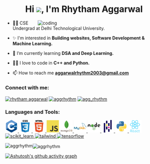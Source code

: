 <h1 align="center">Hi <img src="https://media.giphy.com/media/hvRJCLFzcasrR4ia7z/giphy.gif" width="25px">, I'm Rhytham Aggarwal</h1>
<img align="right" alt="coding" width="400" src="https://media.giphy.com/media/v1.Y2lkPTc5MGI3NjExZm1mNDJyOWlhN3U2a3RiM2lsMWdwNm9uNmFlcHoxMG8xNWl2ZmNmdCZlcD12MV9pbnRlcm5hbF9naWZfYnlfaWQmY3Q9Zw/L1R1tvI9svkIWwpVYr/giphy.gif">



- 👩‍🎓 CSE Undergrad at Delhi Technological University.
  
- ✨ I'm interested in **Building websites, Software Development & Machine Learning.**

- 🌱 I’m currently learning **DSA and Deep Learning.**

- 👩‍💻 I love to code in **C++ and Python.**

- 📫 How to reach me **aggarwalrhythm2003@gmail.com**

<h3 align="left">Connect with me:</h3>
<p align="left">
<a href="https://www.linkedin.com/in/rhytham-aggarwal-679821250/" target="blank"><img align="center" src="https://raw.githubusercontent.com/rahuldkjain/github-profile-readme-generator/master/src/images/icons/Social/linked-in-alt.svg" alt="rhytham aggarwal" height="30" width="40" /></a>
<a href="https://www.codechef.com/users/aggrhythm" target="blank"><img align="center" src="https://cdn.jsdelivr.net/npm/simple-icons@3.1.0/icons/codechef.svg" alt="aggrhythm" height="30" width="40" /></a>
<a href="https://codeforces.com/profile/agg_rhythm" target="blank"><img align="center" src="https://raw.githubusercontent.com/rahuldkjain/github-profile-readme-generator/master/src/images/icons/Social/codeforces.svg" alt="agg_rhythm" height="30" width="40" /></a>
</p>

<h3 align="left">Languages and Tools:</h3>
<p align="left"> <a href="https://www.w3schools.com/cpp/" target="_blank" rel="noreferrer"> <img src="https://raw.githubusercontent.com/devicons/devicon/master/icons/cplusplus/cplusplus-original.svg" alt="cplusplus" width="40" height="40"/> </a> <a href="https://www.w3schools.com/css/" target="_blank" rel="noreferrer"> <img src="https://raw.githubusercontent.com/devicons/devicon/master/icons/css3/css3-original-wordmark.svg" alt="css3" width="40" height="40"/> </a> <a href="https://www.w3.org/html/" target="_blank" rel="noreferrer"> <img src="https://raw.githubusercontent.com/devicons/devicon/master/icons/html5/html5-original-wordmark.svg" alt="html5" width="40" height="40"/> </a> <a href="https://developer.mozilla.org/en-US/docs/Web/JavaScript" target="_blank" rel="noreferrer"> <img src="https://raw.githubusercontent.com/devicons/devicon/master/icons/javascript/javascript-original.svg" alt="javascript" width="40" height="40"/> </a> <a href="https://www.mongodb.com/" target="_blank" rel="noreferrer"> <img src="https://raw.githubusercontent.com/devicons/devicon/master/icons/mongodb/mongodb-original-wordmark.svg" alt="mongodb" width="40" height="40"/> </a> <a href="https://www.mysql.com/" target="_blank" rel="noreferrer"> <img src="https://raw.githubusercontent.com/devicons/devicon/master/icons/mysql/mysql-original-wordmark.svg" alt="mysql" width="40" height="40"/> </a> <a href="https://nodejs.org" target="_blank" rel="noreferrer"> <img src="https://raw.githubusercontent.com/devicons/devicon/master/icons/nodejs/nodejs-original-wordmark.svg" alt="nodejs" width="40" height="40"/> </a> <a href="https://pandas.pydata.org/" target="_blank" rel="noreferrer"> <img src="https://raw.githubusercontent.com/devicons/devicon/2ae2a900d2f041da66e950e4d48052658d850630/icons/pandas/pandas-original.svg" alt="pandas" width="40" height="40"/> </a> <a href="https://www.python.org" target="_blank" rel="noreferrer"> <img src="https://raw.githubusercontent.com/devicons/devicon/master/icons/python/python-original.svg" alt="python" width="40" height="40"/> </a> <a href="https://reactjs.org/" target="_blank" rel="noreferrer"> <img src="https://raw.githubusercontent.com/devicons/devicon/master/icons/react/react-original-wordmark.svg" alt="react" width="40" height="40"/> </a> <a href="https://scikit-learn.org/" target="_blank" rel="noreferrer"> <img src="https://upload.wikimedia.org/wikipedia/commons/0/05/Scikit_learn_logo_small.svg" alt="scikit_learn" width="40" height="40"/> </a> <a href="https://tailwindcss.com/" target="_blank" rel="noreferrer"> <img src="https://www.vectorlogo.zone/logos/tailwindcss/tailwindcss-icon.svg" alt="tailwind" width="40" height="40"/> </a> <a href="https://www.tensorflow.org" target="_blank" rel="noreferrer"> <img src="https://www.vectorlogo.zone/logos/tensorflow/tensorflow-icon.svg" alt="tensorflow" width="40" height="40"/> </a> </p>

<p><img align="left" src="https://github-readme-stats.vercel.app/api/top-langs?username=aggrhythm&show_icons=true&theme=dark&locale=en&layout=compact" alt="aggrhythm" /></p>


<p><img align="center" src="https://github-readme-streak-stats.herokuapp.com/?user=aggrhythm&theme=dark" alt="aggrhythm" /></p>


[![Ashutosh's github activity graph](https://github-readme-activity-graph.vercel.app/graph?username=aggrhythm&bg_color=000000&color=d534cb&line=d534cb&point=289562&area=true&hide_border=true)](https://github.com/ashutosh00710/github-readme-activity-graph)

